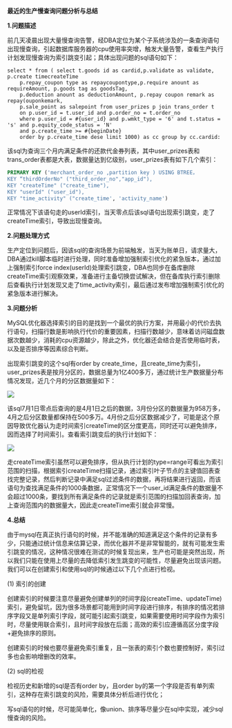 **最近的生产慢查询问题分析与总结**

**1.问题描述**

前几天凌晨出现大量慢查询告警，经DBA定位为某个子系统涉及的一条查询语句出现慢查询，引起数据库服务器的cpu使用率突增，触发大量告警，查看生产执行计划发现慢查询为索引跳变引起；具体出现问题的sql语句如下：

```
select * from ( select t.goods id as cardid,p.validate as validate, p.create timecreateTime
	p.repay_coupon type as repaycoupontype,p.require anount as requireAmount, p.goods tag as goodsTag,
	p.deduction anount as deductionAmount, p.repay coupon remark as repay(ouponkemark,
	p.sale_point as salepoint from user_prizes p join trans_order t
	on p.user_id = t.user_id and p.order_no = t.order_no
	where p.user_id = #{user_id} and p.wmkt_type = '6' and t.status = 's' and p.equity_code_status = 'N' 
	and p.create_time >= #{beginDate} 
	order by p.create_time dese limit 1000) as cc group by cc.cardid:
```

 该sql为查询三个月内满足条件的还款代金券列表，其中user_prizes表和trans_order表都是大表，数据量达到亿级别，user_prizes表有如下几个索引：

```sql
PRIMARY KEY ('merchant_order_no ,partition key ) USING BTREE，
KEY “thirdOrderNo" ("third_order_no","app_id"),
KEY "createTime" ("create_time"),
KEY "userId" ("user_id"),
KEY "time_activity" ("create_time', 'activity_name')
```

 正常情况下该语句走的userId索引，当天零点后该sql语句出现索引跳变，走了createTime索引，导致出现慢查询。

**2.问题处理方式**

 生产定位到问题后，因该sql的查询场景为前端触发，当天为账单日，请求量大，DBA通过kill脚本临时进行处理，同时准备增加强制索引优化的紧急版本，通过加上强制索引force index(userId)处理索引跳变，DBA也同步在备库删除createTime索引观察效果，准备进行主备切换尝试解决，但在备库执行索引删除后查看执行计划发现又走了time_activity索引，最后通过发布增加强制索引优化的紧急版本进行解决。

**3.问题分析**

MySQL优化器选择索引的目的是找到一个最优的执行方案，并用最小的代价去执行语句，扫描行数是影响执行代价的重要因素，扫描行数越少，意味着访问磁盘数据次数越少，消耗的cpu资源越少，除此之外，优化器还会结合是否使用临时表，以及是否排序等因素综合判断。

出现索引跳变的这个sql有order by create_time，且create_time为索引，user_prizes表是按月分区的，数据总量为1亿400多万，通过统计生产数据量分布情况发现，近几个月的分区数据量如下：

![](http://img.topjavaer.cn/img/202307102303308.png)

 该sql7月1日零点后查询的是4月1日之后的数据，3月份分区的数据量为958万多，4月之后分区数量都保持在500多万。4月份之后分区数据减少了，可能是这个原因导致优化器认为走时间索引createTime的区分度更高，同时还可以避免排序，因而选择了时间索引。查看索引跳变后的执行计划如下：

![](http://img.topjavaer.cn/img/202307102303994.png)

走createTime索引虽然可以避免排序，但从执行计划的type=range可看出为索引范围的扫描，根据索引createTime扫描记录，通过索引叶子节点的主键值回表查找完整记录，然后判断记录中满足sql过滤条件的数据，再将结果进行返回，而该语句为查找满足条件的1000条数据，正常情况下一个user_id满足条件的数据量不会超过1000条，要找到所有满足条件的记录就是索引范围的扫描加回表查询，加上查询范围内的数据量大，因此走createTime索引就会非常慢。

**4.总结**

由于mysql在真正执行语句的时候，并不能准确的知道满足这个条件的记录有多少，只能通过统计信息来估算记录，而优化器并不是非常智能的，就有可能发生索引跳变的情况，这种情况很难在测试的时候复现出来，生产也可能是突然出现，所以我们只能在使用上尽量的去降低索引发生跳变的可能性，尽量避免出现该问题。我们可以在创建索引和使用sql的时候通过以下几个点进行检视。

(1) 索引的创建

 创建索引的时候要注意尽量避免创建单列的时间字段(createTime、updateTime)索引，避免留坑，因为很多场景都可能用到时间字段进行排序，有排序的情况若排序字段又是单列索引字段，就可能引起索引跳变，如果需要使用时间字段作为索引时，尽量使用联合索引，且时间字段放在后面；高效的索引应遵循高区分度字段+避免排序的原则。

 创建索引的时候也要尽量避免索引重复，且一张表的索引个数也要控制好，索引过多也会影响增删改的效率。

(2) sql的检视

 检视历史和新增的sql是否有order by，且order by的第一个字段是否有单列索引，这种存在索引跳变的风险，需要具体分析后进行优化；

 写sql语句的时候，尽可能简单化，像union、排序等尽量少在sql中实现，减少sql慢查询的风险。